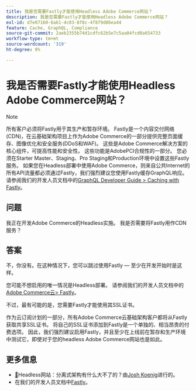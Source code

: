 ```yaml
---
title: 我是否需要Fastly才能使用Headless Adobe Commerce网站？
description: 我是否需要Fastly才能使用Headless Adobe Commerce网站？
exl-id: d7e07160-6a61-4c03-8f8c-4f879d86ea44
feature: Cache, GraphQL, Compliance
source-git-commit: 2aeb2355b74d1cdfc62b5e7c5aa04fcd0a654733
workflow-type: tm+mt
source-wordcount: '319'
ht-degree: 0%

---
```


# 我是否需要Fastly才能使用Headless Adobe Commerce网站？

>[!NOTE]
>
>所有客户必须将Fastly用于其生产和暂存环境。 Fastly是一个内容交付网络(CDN)，在云基础架构项目上作为Adobe Commerce的一部分提供完整页面缓存、图像优化和安全服务(DDoS和WAF)。 这些是Adobe Commerce解决方案的核心组件，可提高性能和安全性。 这些功能是AdobePCI合规性的一部分。 您必须在Starter Master、Staging、Pro Staging和Production环境中设置这些Fastly服务。 如果您在Headless部署中使用Adobe Commerce，则来自公共Internet的所有API流量都必须通过Fastly，我们强烈建议您使用Fastly缓存GraphQL响应。 请参阅我们的开发人员文档中的[GraphQL Developer Guide > Caching with Fastly](https://developer.adobe.com/commerce/webapi/graphql/usage/caching/#caching-with-fastly)。

## **问题**

我正在开发Adobe Commerce的Headless实施。 我是否需要将Fastly用作CDN服务？

## **答案**

不，你没有。在这种情况下，您可以跳过使用Fastly — 至少在开发开始时是这样。

您可能不想启用的唯一情况是Headless部署。
请参阅我们的开发人员文档中的[Adobe Commerce云> Fastly](https://experienceleague.adobe.com/en/docs/commerce-cloud-service/user-guide/cdn/fastly)。

不过，最有可能的是，您需要Fastly才能使用其SSL证书。

作为云订阅计划的一部分，所有Adobe Commerce云基础架构客户都将从Fastly获取共享SSL证书。 将自己的SSL证书添加到Fastly是一个单独的、相当昂贵的付费选项。 因此，我们强烈建议启用Fastly，并且至少在上线前在暂存和生产环境中测试它，即使对于您的headless Adobe Commerce网站也是如此。

## 更多信息

* [&#128279;](https://pantheon.io/blog/headless-websites-whats-big-deal-decoupled-architecture)Headless网站：分离式架构有什么大不了的？由[Josh Koenig](https://pantheon.io/team/josh-koenig)进行的。
* 在我们的开发人员文档中[Fastly](https://experienceleague.adobe.com/en/docs/commerce-cloud-service/user-guide/cdn/fastly)。
